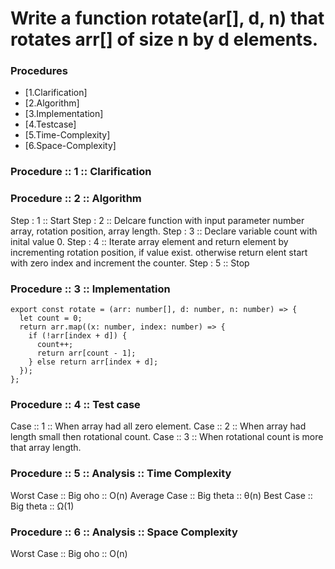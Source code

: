 # Write a function rotate(ar[], d, n) that rotates arr[] of size n by d elements.

### Procedures

- [1.Clarification]
- [2.Algorithm]
- [3.Implementation]
- [4.Testcase]
- [5.Time-Complexity]
- [6.Space-Complexity]

### Procedure :: 1 :: Clarification

### Procedure :: 2 :: Algorithm
Step : 1 :: Start
Step : 2 :: Delcare function with input parameter number array, rotation position, array length.
Step : 3 :: Declare variable count with inital value 0.
Step : 4 :: Iterate array element and return element by incrementing rotation position, if value exist. otherwise return elent start with zero index and increment the counter.
Step : 5 :: Stop

### Procedure :: 3 :: Implementation

```
export const rotate = (arr: number[], d: number, n: number) => {
  let count = 0;
  return arr.map((x: number, index: number) => {
    if (!arr[index + d]) {
      count++;
      return arr[count - 1];
    } else return arr[index + d];
  });
};
```

### Procedure :: 4 :: Test case
Case :: 1 :: When array had all zero element.
Case :: 2 :: When array had length small then rotational count.
Case :: 3 :: When rotational count is more that array length. 

### Procedure :: 5 :: Analysis :: Time Complexity
Worst Case :: Big oho :: O(n)
Average Case :: Big theta :: θ(n)
Best Case :: Big theta :: Ω(1)

### Procedure :: 6 :: Analysis :: Space Complexity
Worst Case :: Big oho :: O(n)
